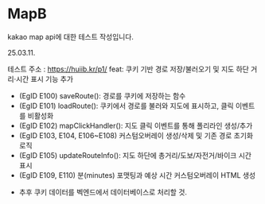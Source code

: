 # MapB
kakao map api에 대한 테스트 작성입니다.

25.03.11.

테스트 주소 : https://huiib.kr/p1/
feat: 쿠키 기반 경로 저장/불러오기 및 지도 하단 거리·시간 표시 기능 추가

- (EgID E100) saveRoute(): 경로를 쿠키에 저장하는 함수
- (EgID E101) loadRoute(): 쿠키에서 경로를 불러와 지도에 표시하고, 클릭 이벤트를 비활성화
- (EgID E102) mapClickHandler(): 지도 클릭 이벤트를 통해 폴리라인 생성/추가
- (EgID E103, E104, E106~E108) 커스텀오버레이 생성/삭제 및 기존 경로 초기화 로직
- (EgID E105) updateRouteInfo(): 지도 하단에 총거리/도보/자전거/바이크 시간 표시
- (EgID E109, E110) 분(minutes) 포맷팅과 예상 시간 커스텀오버레이 HTML 생성

* 추후 쿠키 데이터를 벡엔드에서 데이터베이스로 처리할 것.
